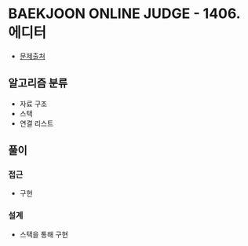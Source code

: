 # BAEKJOON ONLINE JUDGE - 1406. 에디터

- [문제출처](https://www.acmicpc.net/problem/1406 '1406. 에디터')

## 알고리즘 분류

- 자료 구조
- 스택
- 연결 리스트

## 풀이

### 접근

- 구현

### 설계

- 스택을 통해 구현
